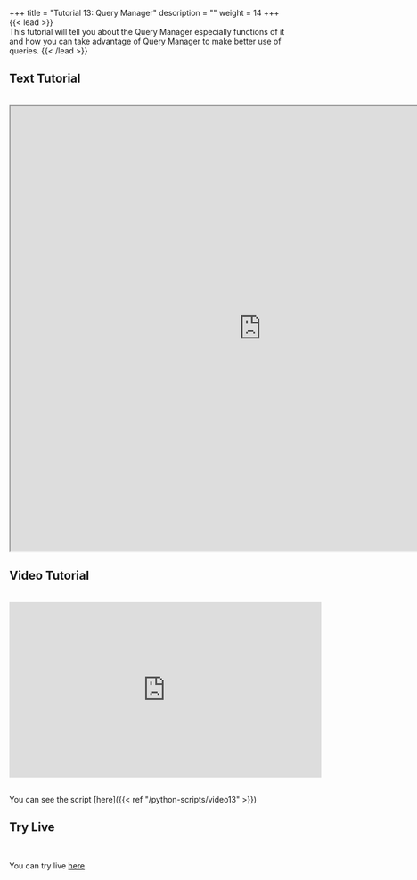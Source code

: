 +++
title = "Tutorial 13: Query Manager"
description = ""
weight = 14
+++
{{< lead >}}
<br/>
This tutorial will tell you about the Query Manager especially functions of it and how you can take advantage of Query Manager to make better use of queries.
{{< /lead >}}

## Text Tutorial
<br/>

<iframe width="900" height="800" src="https://nbviewer.jupyter.org/github/intermine/intermine-ws-python-docs/blob/master/13-tutorial.ipynb" title="Python Tutorial 13">
</iframe>


## Video Tutorial
<br/>

<iframe width="560" height="315" src="https://www.youtube.com/embed/x9tlTPJ8_Cs" frameborder="0" allow="accelerometer; autoplay; encrypted-media; gyroscope; picture-in-picture" allowfullscreen></iframe>
<br/>

<br/>

You can see the script [here]({{< ref "/python-scripts/video13" >}})



## Try Live
<br/>

You can try live <a href="https://mybinder.org/v2/gh/intermine/intermine-ws-python-docs/master?filepath=13-tutorial.ipynb">here</a>
